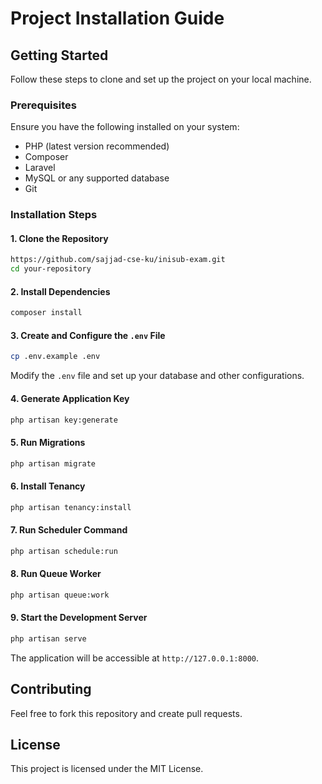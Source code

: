 # Project Installation Guide

## Getting Started

Follow these steps to clone and set up the project on your local machine.

### Prerequisites
Ensure you have the following installed on your system:
- PHP (latest version recommended)
- Composer
- Laravel
- MySQL or any supported database
- Git

### Installation Steps

#### 1. Clone the Repository
```sh
https://github.com/sajjad-cse-ku/inisub-exam.git
cd your-repository
```

#### 2. Install Dependencies
```sh
composer install
```

#### 3. Create and Configure the `.env` File
```sh
cp .env.example .env
```
Modify the `.env` file and set up your database and other configurations.

#### 4. Generate Application Key
```sh
php artisan key:generate
```

#### 5. Run Migrations
```sh
php artisan migrate
```

#### 6. Install Tenancy
```sh
php artisan tenancy:install
```

#### 7. Run Scheduler Command
```sh
php artisan schedule:run
```

#### 8. Run Queue Worker
```sh
php artisan queue:work
```

#### 9. Start the Development Server
```sh
php artisan serve
```
The application will be accessible at `http://127.0.0.1:8000`.

## Contributing
Feel free to fork this repository and create pull requests.

## License
This project is licensed under the MIT License.

